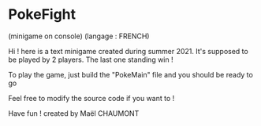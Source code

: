 # PokeFight
(minigame on console)
(langage : FRENCH)

Hi ! here is a text minigame created during summer 2021. 
It's supposed to be played by 2 players. 
The last one standing win !

To play the game, just build the "PokeMain" file and you should be ready to go

Feel free to modify the source code if you want to !

Have fun !
created by Maël CHAUMONT
